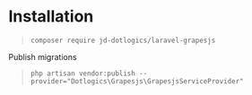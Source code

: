 # Installation

>`composer require jd-dotlogics/laravel-grapesjs`

Publish migrations
>`php artisan vendor:publish --provider="Dotlogics\Grapesjs\GrapesjsServiceProvider"`